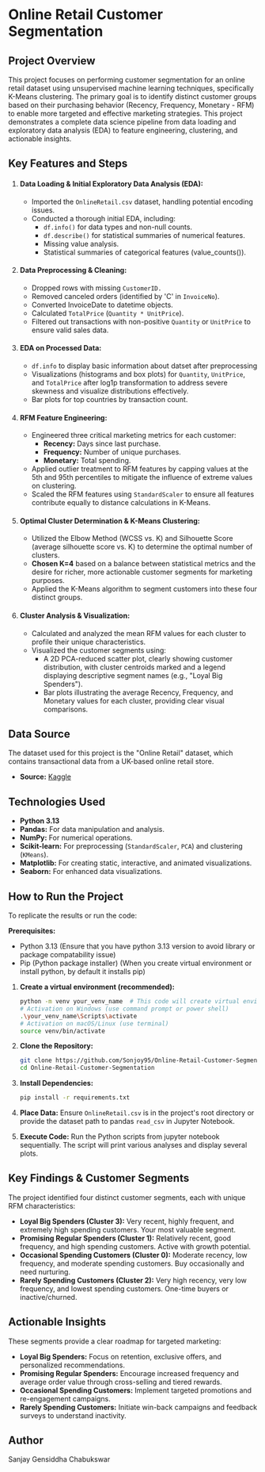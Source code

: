 # Online Retail Customer Segmentation
## Project Overview
This project focuses on performing customer segmentation for an online retail dataset using unsupervised machine learning techniques, specifically K-Means clustering. The primary goal is to identify distinct customer groups based on their purchasing behavior (Recency, Frequency, Monetary - RFM) to enable more targeted and effective marketing strategies. This project demonstrates a complete data science pipeline from data loading and exploratory data analysis (EDA) to feature engineering, clustering, and actionable insights.

## Key Features and Steps
1. #### **Data Loading & Initial Exploratory Data Analysis (EDA):**
    - Imported the `OnlineRetail.csv` dataset, handling potential encoding issues.
    - Conducted a thorough initial EDA, including:
      * `df.info()` for data types and non-null counts.
      * `df.describe()` for statistical summaries of numerical features.
      * Missing value analysis.
      * Statistical summaries of categorical features (value_counts()).


2. #### **Data Preprocessing & Cleaning:**
    - Dropped rows with missing `CustomerID.`
    - Removed canceled orders (identified by 'C' in `InvoiceNo`).
    - Converted InvoiceDate to datetime objects.
    - Calculated `TotalPrice` (`Quantity * UnitPrice`).
    - Filtered out transactions with non-positive `Quantity` or `UnitPrice` to ensure valid sales data.


3. #### **EDA on Processed Data:**
    - `df.info` to display basic information about datset after preprocessing
    - Visualizations (histograms and box plots) for `Quantity`, `UnitPrice`, and `TotalPrice` after log1p transformation to address severe skewness and visualize distributions effectively.
    - Bar plots for top countries by transaction count.


4. #### **RFM Feature Engineering:**
    - Engineered three critical marketing metrics for each customer:
      * **Recency:** Days since last purchase.
      * **Frequency:** Number of unique purchases.
      * **Monetary:** Total spending.
    - Applied outlier treatment to RFM features by capping values at the 5th and 95th percentiles to mitigate the influence of extreme values on clustering.
    - Scaled the RFM features using `StandardScaler` to ensure all features contribute equally to distance calculations in K-Means.


5. #### **Optimal Cluster Determination & K-Means Clustering:**
    - Utilized the Elbow Method (WCSS vs. K) and Silhouette Score (average silhouette score vs. K) to determine the optimal number of clusters.
    - **Chosen K=4** based on a balance between statistical metrics and the desire for richer, more actionable customer segments for marketing purposes.
    - Applied the K-Means algorithm to segment customers into these four distinct groups.


6. #### **Cluster Analysis & Visualization:**
    - Calculated and analyzed the mean RFM values for each cluster to profile their unique characteristics.
    - Visualized the customer segments using:
      * A 2D PCA-reduced scatter plot, clearly showing customer distribution, with cluster centroids marked and a legend displaying descriptive segment names (e.g., "Loyal Big Spenders").
      * Bar plots illustrating the average Recency, Frequency, and Monetary values for each cluster, providing clear visual comparisons.


## Data Source
The dataset used for this project is the "Online Retail" dataset, which contains transactional data from a UK-based online retail store.
- **Source:** [Kaggle](https://www.kaggle.com/datasets/vijayuv/onlineretail)

## Technologies Used
- **Python 3.13**
- **Pandas:** For data manipulation and analysis.
- **NumPy:** For numerical operations.
- **Scikit-learn:** For preprocessing (`StandardScaler`, `PCA`) and clustering (`KMeans`).
- **Matplotlib:** For creating static, interactive, and animated visualizations.
- **Seaborn:** For enhanced data visualizations.

## How to Run the Project

To replicate the results or run the code:

**Prerequisites:**
   - Python 3.13 (Ensure that you have python 3.13 version to avoid library or package compatability issue)
   - Pip (Python package installer) (When you create virtual environment or install python, by default it installs pip)

1. **Create a virtual environment (recommended):**
     ```bash
     python -m venv your_venv_name  # This code will create virtual environment named your_venv_name
     # Activation on Windows (use command prompt or power shell)
     .\your_venv_name\Scripts\activate
     # Activation on macOS/Linux (use terminal)
     source venv/bin/activate
     ```

3.  **Clone the Repository:**
    ```bash
    git clone https://github.com/Sonjoy95/Online-Retail-Customer-Segmentation.git
    cd Online-Retail-Customer-Segmentation
    ```

4.  **Install Dependencies:**
    ```bash
    pip install -r requirements.txt
    ```

5.  **Place Data:** Ensure `OnlineRetail.csv` is in the project's root directory or provide the dataset path to pandas `read_csv` in Jupyter Notebook.

7.  **Execute Code:** Run the Python scripts from jupyter notebook sequentially. The script will print various analyses and display several plots.


## Key Findings & Customer Segments
The project identified four distinct customer segments, each with unique RFM characteristics:
 - **Loyal Big Spenders (Cluster 3):** Very recent, highly frequent, and extremely high spending customers. Your most valuable segment.
 - **Promising Regular Spenders (Cluster 1):** Relatively recent, good frequency, and high spending customers. Active with growth potential.
 - **Occasional Spending Customers (Cluster 0):** Moderate recency, low frequency, and moderate spending customers. Buy occasionally and need nurturing.
 - **Rarely Spending Customers (Cluster 2):** Very high recency, very low frequency, and lowest spending customers. One-time buyers or inactive/churned.


## Actionable Insights
These segments provide a clear roadmap for targeted marketing:
 - **Loyal Big Spenders:** Focus on retention, exclusive offers, and personalized recommendations.
 - **Promising Regular Spenders:** Encourage increased frequency and average order value through cross-selling and tiered rewards.
 - **Occasional Spending Customers:** Implement targeted promotions and re-engagement campaigns.
 - **Rarely Spending Customers:** Initiate win-back campaigns and feedback surveys to understand inactivity.

## Author
Sanjay Gensiddha Chabukswar
